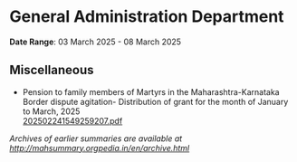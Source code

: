# General Administration Department

**Date Range**: 03 March 2025 - 08 March 2025


## Miscellaneous
- Pension to family members of Martyrs in the Maharashtra-Karnataka Border dispute agitation- Distribution of grant for the month of January to March, 2025\
  [202502241549259207.pdf](https://gr.maharashtra.gov.in/Site/Upload/Government%20Resolutions/English/202502241549259207.pdf)


*Archives of earlier summaries are available at http://mahsummary.orgpedia.in/en/archive.html*